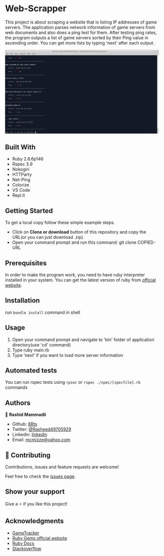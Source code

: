 # Web-Scrapper
This project is about scraping a website that is listing IP addresses of game servers. The application parses network information of game servers from web documents and also does a ping test for them. After testing ping rates, the program outputs a list of game servers sorted by their Ping value in ascending order. You can get more lists by typing 'next' after each output.

![screenshot](https://github.com/8Bts/Web-Scrapper/blob/scrapper/screenshot.png)

## Built With

- Ruby 2.6.6p146
- Rspec 3.9
- Nokogiri 
- HTTParty
- Net-Ping
- Colorize
- VS Code
- Repl.it

## Getting Started 

To get a local copy follow these simple example steps.

 - Click on **Clone or download** button of this repository and copy the URL(or you can just download .zip).
 - Open your command prompt and run this command: git clone COPIED-URL


## Prerequisites
In order to make the program work, you need to have ruby interpreter installed in your system. You can get the latest version of ruby from [official website](https://www.ruby-lang.org/en/downloads/).

## Installation
run `bundle install` command in shell

## Usage
1. Open your command prompt and navigate to 'bin' folder of application directory(use 'cd' command)
2. Type ruby main.rb
3. Type 'next' if you want to load more server information

## Automated tests

You can run rspec tests using `rpsec` or `rspec ./spec/[specfile].rb` commands

## Authors

👤 **Rashid Mammadli**

- Github: [8Bts](https://github.com/8Bts)
- Twitter: [@Rasheed49705929](https://twitter.com/Rasheed49705929)
- Linkedin: [linkedin](https://www.linkedin.com/in/mcmizze-price-238a70135/)
- Email: mcmizze@yahoo.com


## 🤝 Contributing

Contributions, issues and feature requests are welcome!

Feel free to check the <a href="https://github.com/8Bts/Web-Scrapper/issues" target="_blank">issues page</a>.

## Show your support

Give a ⭐️ if you like this project!

## Acknowledgments
 
 - [GameTracker](https://www.gametracker.com/)
- <a href="https://www.rubygems.org/" target="_blank">Ruby Gems official website</a>
- <a href="https://ruby-doc.org/core-2.6.1/" target="_blank">Ruby Docs</a>
- <a href="https://www.stackoverflow.com/" target="_blank">Stackoverflow</a>

